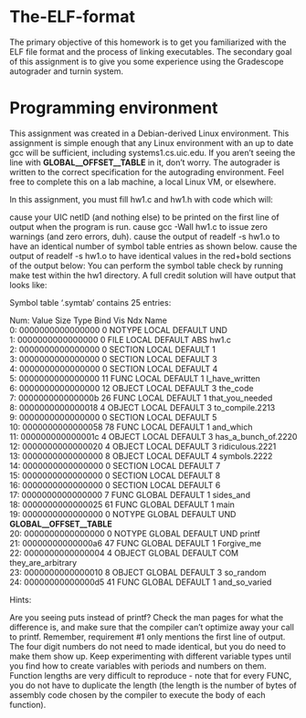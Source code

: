 # The-ELF-format

The primary objective of this homework is to get you familiarized with the ELF file format and the process of linking executables. The secondary goal of this assignment is to give you some experience using the Gradescope autograder and turnin system.

# Programming environment
This assignment was created in a Debian-derived Linux environment. This assignment is simple enough that any Linux environment with an up to date gcc will be sufficient, including systems1.cs.uic.edu. If you aren’t seeing the line with __GLOBAL__OFFSET__TABLE__ in it, don’t worry. The autograder is written to the correct specification for the autograding environment. Feel free to complete this on a lab machine, a local Linux VM, or elsewhere.


In this assignment, you must fill hw1.c and hw1.h with code which will:

cause your UIC netID (and nothing else) to be printed on the first line of output when the program is run.
cause gcc -Wall hw1.c to issue zero warnings (and zero errors, duh).
cause the output of readelf -s hw1.o to have an identical number of symbol table entries as shown below.
cause the output of readelf -s hw1.o to have identical values in the red+bold sections of the output below:
You can perform the symbol table check by running make test within the hw1 directory. A full credit solution will have output that looks like:

Symbol table ‘.symtab’ contains 25 entries:

Num:	 Value Size	  Type Bind	   Vis	  Ndx	  Name  
0:	0000000000000000	0	NOTYPE	LOCAL	DEFAULT	UND   
1:	0000000000000000	0	FILE	LOCAL	DEFAULT	ABS	hw1.c   
2:	0000000000000000	0	SECTION	LOCAL	DEFAULT	1	  
3:	0000000000000000	0	SECTION	LOCAL	DEFAULT	3	  
4:	0000000000000000	0	SECTION	LOCAL	DEFAULT	4	  
5:	0000000000000000	11	FUNC	LOCAL	DEFAULT	1	I_have_written  
6:	0000000000000000	12	OBJECT	LOCAL	DEFAULT	3	the_code  
7:	000000000000000b	26	FUNC	LOCAL	DEFAULT	1	that_you_needed  
8:	0000000000000018	4	OBJECT	LOCAL	DEFAULT	3	to_compile.2213  
9:	0000000000000000	0	SECTION	LOCAL	DEFAULT	5	  
10:	0000000000000058	78	FUNC	LOCAL	DEFAULT	1	and_which  
11:	000000000000001c	4	OBJECT	LOCAL	DEFAULT	3	has_a_bunch_of.2220  
12:	0000000000000020	4	OBJECT	LOCAL	DEFAULT	3	ridiculous.2221  
13:	0000000000000000	8	OBJECT	LOCAL	DEFAULT	4	symbols.2222  
14:	0000000000000000	0	SECTION	LOCAL	DEFAULT	7	  
15:	0000000000000000	0	SECTION	LOCAL	DEFAULT	8	  
16:	0000000000000000	0	SECTION	LOCAL	DEFAULT	6	  
17:	0000000000000000	7	FUNC	GLOBAL	DEFAULT	1	sides_and  
18:	0000000000000025	61	FUNC	GLOBAL	DEFAULT	1	main  
19:	0000000000000000	0	NOTYPE	GLOBAL	DEFAULT	UND	__GLOBAL__OFFSET__TABLE__  
20:	0000000000000000	0	NOTYPE	GLOBAL	DEFAULT	UND	printf  
21:	00000000000000a6	47	FUNC	GLOBAL	DEFAULT	1	Forgive_me  
22:	0000000000000004	4	OBJECT	GLOBAL	DEFAULT	COM	they_are_arbitrary  
23:	0000000000000010	8	OBJECT	GLOBAL	DEFAULT	3	so_random  
24:	00000000000000d5	41	FUNC	GLOBAL	DEFAULT	1	and_so_varied  

Hints:

Are you seeing puts instead of printf? Check the man pages for what the difference is, and make sure that the compiler can’t optimize away your call to printf. Remember, requirement #1 only mentions the first line of output.
The four digit numbers do not need to made identical, but you do need to make them show up. Keep experimenting with different variable types until you find how to create variables with periods and numbers on them.
Function lengths are very difficult to reproduce - note that for every FUNC, you do not have to duplicate the length (the length is the number of bytes of assembly code chosen by the compiler to execute the body of each function).
